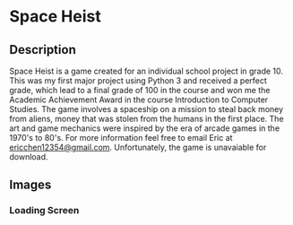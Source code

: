 # Space Heist

## Description

Space Heist is a game created for an individual school project in grade 10. This was my first major project using Python 3 and received a perfect grade, which lead to a final grade of 100 in the course and won me the Academic Achievement Award in the course Introduction to Computer Studies. The game involves a spaceship on a mission to steal back money from aliens, money that was stolen from the humans in the first place. The art and game mechanics were inspired by the era of arcade games in the 1970's to 80's. For more information feel free to email Eric at ericchen12354@gmail.com. Unfortunately, the game is unavaiable for download.

## Images

### Loading Screen
